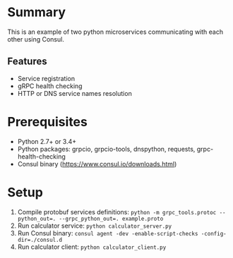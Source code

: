 # Summary

This is an example of two python microservices communicating with each other using Consul.

## Features

* Service registration
* gRPC health checking
* HTTP or DNS service names resolution

# Prerequisites

* Python 2.7+ or 3.4+
* Python packages: grpcio, grpcio-tools, dnspython, requests, grpc-health-checking
* Consul binary (https://www.consul.io/downloads.html)

# Setup

1. Compile protobuf services definitions: `python -m grpc_tools.protoc --python_out=. --grpc_python_out=. example.proto`
2. Run calculator service: `python calculator_server.py`
3. Run Consul binary: `consul agent -dev -enable-script-checks -config-dir=./consul.d`
4. Run calculator client: `python calculator_client.py`
